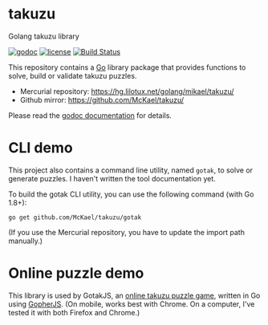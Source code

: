 # takuzu

Golang takuzu library

[![godoc](https://img.shields.io/badge/godoc-reference-blue.svg?style=flat)](https://godoc.org/github.com/McKael/takuzu)
[![license](https://img.shields.io/badge/license-MIT-blue.svg?style=flat)](https://raw.githubusercontent.com/McKael/takuzu/master/LICENSE)
[![Build Status](https://travis-ci.org/McKael/takuzu.svg?branch=master)](https://travis-ci.org/McKael/takuzu)

This repository contains a [Go](https://golang.org/) library package that
provides functions to solve, build or validate takuzu puzzles.

- Mercurial repository: https://hg.lilotux.net/golang/mikael/takuzu/
- Github mirror: https://github.com/McKael/takuzu/

Please read the [godoc documentation](https://godoc.org/github.com/McKael/takuzu) for details.

# CLI demo

This project also contains a command line utility, named `gotak`, to solve or
generate puzzles.
I haven't written the tool documentation yet.

To build the gotak CLI utility, you can use the following command (with Go 1.8+):

```
go get github.com/McKael/takuzu/gotak
```

(If you use the Mercurial repository, you have to update the import path manually.)

# Online puzzle demo

This library is used by GotakJS, an [online takuzu puzzle game](https://lilotux.net/~mikael/takuzu/),
written in Go using [GopherJS](https://github.com/gopherjs/gopherjs).
(On mobile, works best with Chrome.  On a computer, I've tested it with both Firefox and Chrome.)
